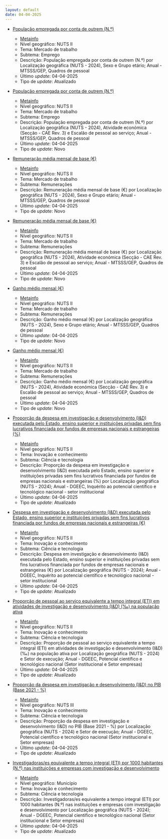 ```yaml
---
layout: default
date: 04-04-2025
---
```

* [População empregada por conta de outrem (N.º)](https://www.ine.pt/xportal/xmain?xpid=INE&xpgid=ine_indicadores&indOcorrCod=0014408&contexto=bd&selTab=tab2)
  * [Metainfo](https://www.ine.pt/bddXplorer/htdocs/minfo.jsp?var_cd=0014408&lingua=PT)
  * Nível geográfico: NUTS II
  * Tema: Mercado de trabalho
  * Subtema: Emprego
  * Descrição: População empregada por conta de outrem (N.º) por Localização geográfica (NUTS - 2024), Sexo e Grupo etário; Anual - MTSSS/GEP, Quadros de pessoal
  * Último _update_: 04-04-2025
  * Tipo de _update_: Atualizado

* [População empregada por conta de outrem (N.º)](https://www.ine.pt/xportal/xmain?xpid=INE&xpgid=ine_indicadores&indOcorrCod=0014409&contexto=bd&selTab=tab2)
  * [Metainfo](https://www.ine.pt/bddXplorer/htdocs/minfo.jsp?var_cd=0014409&lingua=PT)
  * Nível geográfico: NUTS II
  * Tema: Mercado de trabalho
  * Subtema: Emprego
  * Descrição: População empregada por conta de outrem (N.º) por Localização geográfica (NUTS - 2024), Atividade económica (Secção - CAE Rev. 3) e Escalão de pessoal ao serviço; Anual - MTSSS/GEP, Quadros de pessoal
  * Último _update_: 04-04-2025
  * Tipo de _update_: Novo

* [Remuneração média mensal de base (€)](https://www.ine.pt/xportal/xmain?xpid=INE&xpgid=ine_indicadores&indOcorrCod=0014410&contexto=bd&selTab=tab2)
  * [Metainfo](https://www.ine.pt/bddXplorer/htdocs/minfo.jsp?var_cd=0014410&lingua=PT)
  * Nível geográfico: NUTS II
  * Tema: Mercado de trabalho
  * Subtema: Remunerações
  * Descrição: Remuneração média mensal de base (€)  por Localização geográfica (NUTS - 2024), Sexo e Grupo etário; Anual - MTSSS/GEP, Quadros de pessoal
  * Último _update_: 04-04-2025
  * Tipo de _update_: Novo

* [Remuneração média mensal de base (€)](https://www.ine.pt/xportal/xmain?xpid=INE&xpgid=ine_indicadores&indOcorrCod=0014411&contexto=bd&selTab=tab2)
  * [Metainfo](https://www.ine.pt/bddXplorer/htdocs/minfo.jsp?var_cd=0014411&lingua=PT)
  * Nível geográfico: NUTS II
  * Tema: Mercado de trabalho
  * Subtema: Remunerações
  * Descrição: Remuneração média mensal de base (€)  por Localização geográfica (NUTS - 2024), Atividade económica (Secção - CAE Rev. 3) e Escalão de pessoal ao serviço; Anual - MTSSS/GEP, Quadros de pessoal
  * Último _update_: 04-04-2025
  * Tipo de _update_: Novo

* [Ganho médio mensal (€)](https://www.ine.pt/xportal/xmain?xpid=INE&xpgid=ine_indicadores&indOcorrCod=0014412&contexto=bd&selTab=tab2)
  * [Metainfo](https://www.ine.pt/bddXplorer/htdocs/minfo.jsp?var_cd=0014412&lingua=PT)
  * Nível geográfico: NUTS II
  * Tema: Mercado de trabalho
  * Subtema: Remunerações
  * Descrição: Ganho médio mensal (€) por Localização geográfica (NUTS - 2024), Sexo e Grupo etário; Anual - MTSSS/GEP, Quadros de pessoal
  * Último _update_: 04-04-2025
  * Tipo de _update_: Novo

* [Ganho médio mensal (€)](https://www.ine.pt/xportal/xmain?xpid=INE&xpgid=ine_indicadores&indOcorrCod=0014413&contexto=bd&selTab=tab2)
  * [Metainfo](https://www.ine.pt/bddXplorer/htdocs/minfo.jsp?var_cd=0014413&lingua=PT)
  * Nível geográfico: NUTS II
  * Tema: Mercado de trabalho
  * Subtema: Remunerações
  * Descrição: Ganho médio mensal (€) por Localização geográfica (NUTS - 2024), Atividade económica (Secção - CAE Rev. 3) e Escalão de pessoal ao serviço; Anual - MTSSS/GEP, Quadros de pessoal
  * Último _update_: 04-04-2025
  * Tipo de _update_: Novo

* [Proporção da despesa em investigação e desenvolvimento (I&D) executada pelo Estado, ensino superior e instituições privadas sem fins lucrativos financiada por fundos de empresas nacionais e estrangeiras (%)](https://www.ine.pt/xportal/xmain?xpid=INE&xpgid=ine_indicadores&indOcorrCod=0014399&contexto=bd&selTab=tab2)
  * [Metainfo](https://www.ine.pt/bddXplorer/htdocs/minfo.jsp?var_cd=0014399&lingua=PT)
  * Nível geográfico: NUTS II
  * Tema: Inovação e conhecimento
  * Subtema: Ciência e tecnologia
  * Descrição: Proporção da despesa em investigação e desenvolvimento (I&D) executada pelo Estado, ensino superior e instituições privadas sem fins lucrativos financiada por fundos de empresas nacionais e estrangeiras (%) por Localização geográfica (NUTS - 2024); Anual - DGEEC, Inquérito ao potencial científico e tecnológico nacional - setor institucional
  * Último _update_: 04-04-2025
  * Tipo de _update_: Atualizado

* [Despesa em investigação e desenvolvimento (I&D) executada pelo Estado, ensino superior e instituições privadas sem fins lucrativos financiada por fundos de empresas nacionais e estrangeiras (€)](https://www.ine.pt/xportal/xmain?xpid=INE&xpgid=ine_indicadores&indOcorrCod=0014400&contexto=bd&selTab=tab2)
  * [Metainfo](https://www.ine.pt/bddXplorer/htdocs/minfo.jsp?var_cd=0014400&lingua=PT)
  * Nível geográfico: NUTS II
  * Tema: Inovação e conhecimento
  * Subtema: Ciência e tecnologia
  * Descrição: Despesa em investigação e desenvolvimento (I&D) executada pelo Estado, ensino superior e instituições privadas sem fins lucrativos financiada por fundos de empresas nacionais e estrangeiras (€) por Localização geográfica (NUTS - 2024); Anual - DGEEC, Inquérito ao potencial científico e tecnológico nacional - setor institucional
  * Último _update_: 04-04-2025
  * Tipo de _update_: Atualizado

* [Proporção de pessoal ao serviço equivalente a tempo integral (ETI) em atividades de investigação e desenvolvimento (I&D) (‰) na população ativa](https://www.ine.pt/xportal/xmain?xpid=INE&xpgid=ine_indicadores&indOcorrCod=0014401&contexto=bd&selTab=tab2)
  * [Metainfo](https://www.ine.pt/bddXplorer/htdocs/minfo.jsp?var_cd=0014401&lingua=PT)
  * Nível geográfico: NUTS II
  * Tema: Inovação e conhecimento
  * Subtema: Ciência e tecnologia
  * Descrição: Proporção de pessoal ao serviço equivalente a tempo integral (ETI) em atividades de investigação e desenvolvimento (I&D) (‰) na população ativa por Localização geográfica (NUTS - 2024) e Setor de execução; Anual - DGEEC, Potencial científico e tecnológico nacional (Setor institucional e Setor empresas)
  * Último _update_: 04-04-2025
  * Tipo de _update_: Atualizado

* [Proporção da despesa em investigação e desenvolvimento (I&D) no PIB (Base 2021 - %)](https://www.ine.pt/xportal/xmain?xpid=INE&xpgid=ine_indicadores&indOcorrCod=0014403&contexto=bd&selTab=tab2)
  * [Metainfo](https://www.ine.pt/bddXplorer/htdocs/minfo.jsp?var_cd=0014403&lingua=PT)
  * Nível geográfico: NUTS III
  * Tema: Inovação e conhecimento
  * Subtema: Ciência e tecnologia
  * Descrição: Proporção da despesa em investigação e desenvolvimento (I&D) no PIB (Base 2021 - %) por Localização geográfica (NUTS - 2024) e Setor de execução; Anual - DGEEC, Potencial científico e tecnológico nacional (Setor institucional e Setor empresas)
  * Último _update_: 04-04-2025
  * Tipo de _update_: Atualizado

* [Investigadoras/es equivalente a tempo integral (ETI) por 1000 habitantes (N.º) nas instituições e empresas com investigação e desenvolvimento](https://www.ine.pt/xportal/xmain?xpid=INE&xpgid=ine_indicadores&indOcorrCod=0014402&contexto=bd&selTab=tab2)
  * [Metainfo](https://www.ine.pt/bddXplorer/htdocs/minfo.jsp?var_cd=0014402&lingua=PT)
  * Nível geográfico: Município
  * Tema: Inovação e conhecimento
  * Subtema: Ciência e tecnologia
  * Descrição: Investigadoras/es equivalente a tempo integral (ETI) por 1000 habitantes (N.º) nas instituições e empresas com investigação e desenvolvimento por Localização geográfica (NUTS - 2024); Anual - DGEEC, Potencial científico e tecnológico nacional (Setor institucional e Setor empresas)
  * Último _update_: 04-04-2025
  * Tipo de _update_: Atualizado

